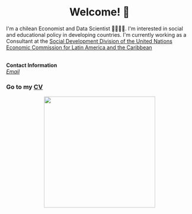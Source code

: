 
# <center> Welcome! 👋 </center>

I'm a chilean Economist and Data Scientist 👩‍💻🇨🇱. I'm interested in social and educational policy in developing countries. I'm currently working as a Consultant at the [Social Development Division of the United Nations Economic Commission for Latin America and the Caribbean](https://dds.cepal.org/) <br>
<br>

<b>Contact Information</b> <br>
<i> [Email](mailto:ijacasf@gmail.com) </i> <br>

### Go to my [CV](https://isajacas.github.io/cv/)

<center> <img src="/docs/assets/profile_pic.png" width="300"/> </center>
